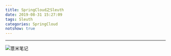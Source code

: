 ```yaml
---
title: SpringCloud之Sleuth
date: 2019-08-31 15:27:09
tags: Sleuth
categories: SpringCloud
notshow: true
---
```



---

![薏米笔记](https://image.eelve.com/eblog/eblog-b269767ff45b4e01a1c380e38898c1c0.png)
